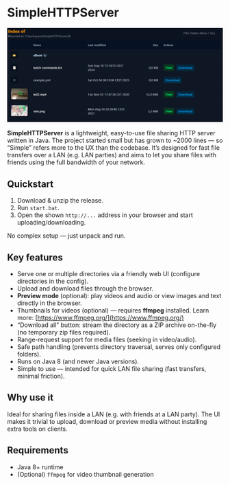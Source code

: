 # SimpleHTTPServer

![Screenshot of the Website](preview.png)

**SimpleHTTPServer** is a lightweight, easy-to-use file sharing HTTP server written in Java. The project started small but has grown to ~2000 lines — so “Simple” refers more to the UX than the codebase. It’s designed for fast file transfers over a LAN (e.g. LAN parties) and aims to let you share files with friends using the full bandwidth of your network.

## Quickstart

1. Download & unzip the release.
2. Run `start.bat`.
3. Open the shown `http://...` address in your browser and start uploading/downloading.

No complex setup — just unpack and run.

## Key features

* Serve one or multiple directories via a friendly web UI (configure directories in the config).
* Upload and download files through the browser.
* **Preview mode** (optional): play videos and audio or view images and text directly in the browser.
* Thumbnails for videos (optional) — requires **ffmpeg** installed. Learn more: [https://www.ffmpeg.org/](https://www.ffmpeg.org/)
* “Download all” button: stream the directory as a ZIP archive on-the-fly (no temporary zip files required).
* Range-request support for media files (seeking in video/audio).
* Safe path handling (prevents directory traversal, serves only configured folders).
* Runs on Java 8 (and newer Java versions).
* Simple to use — intended for quick LAN file sharing (fast transfers, minimal friction).

## Why use it

Ideal for sharing files inside a LAN (e.g. with friends at a LAN party). The UI makes it trivial to upload, download or preview media without installing extra tools on clients.

## Requirements

* Java 8+ runtime
* (Optional) `ffmpeg` for video thumbnail generation
